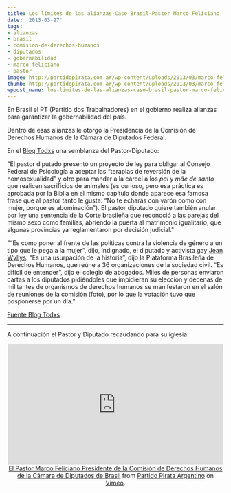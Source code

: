 ```yaml
---
title: Los límites de las alianzas-Caso Brasil-Pastor Marco Feliciano
date: '2013-03-27'
tags:
- alianzas
- brasil
- comision-de-derechos-humanos
- diputados
- gobernabilidad
- marco-feliciano
- pastor
image: http://partidopirata.com.ar/wp-content/uploads/2013/03/marco-feliciano.jpg
thumb: http://partidopirata.com.ar/wp-content/uploads/2013/03/marco-feliciano-150x150.jpg
wppost_name: los-limites-de-las-alianzas-caso-brasil-pastor-marco-feliciano
---
```


En Brasil el PT (Partido dos Trabalhadores) en el gobierno realiza alianzas para garantizar la gobernabilidad del país.

Dentro de esas alianzas le otorgó la Presidencia de la Comisión de Derechos Humanos de la Cámara de Diputados Federal.

En el <a href="http://blogs.tn.com.ar/todxs/2013/03/07/la_maldicion_de_cam/" target="_blank">Blog Todxs</a> una semblanza del Pastor-Diputado:

"El pastor diputado presentó un proyecto de ley para obligar al Consejo Federal de Psicología a aceptar las “terapias de reversión de la homosexualidad” y otro para mandar a la cárcel a los <em>pai</em> y <em>mãe de santo</em> que realicen sacrificios de animales (es curioso, pero esa práctica es aprobada por la Biblia en el mismo capítulo donde aparece esa famosa frase que al pastor tanto le gusta: “No te echarás con varón como con mujer, porque es abominación”). El pastor diputado quiere también anular por ley una sentencia de la Corte brasileña que reconoció a las parejas del mismo sexo como familias, abriendo la puerta al matrimonio igualitario, que algunas provincias ya reglamentaron por decisión judicial."

"“Es como poner al frente de las políticas contra la violencia de género a un tipo que le pega a la mujer”, dijo, indignado, el diputado y activista gay <a href="http://www1.folha.uol.com.br/opiniao/1241330-jean-wyllys-cinismo-cruel.shtml" target="_blank">Jean Wyllys</a>. “Es una usurpación de la historia”, dijo la Plataforma Brasileña de Derechos Humanos, que reúne a 36 organizaciones de la sociedad civil. “Es difícil de entender”, dijo el colegio de abogados. Miles de personas enviaron cartas a los diputados pidiéndoles que impidieran su elección y decenas de militantes de organismos de derechos humanos se manifestaron en el salón de reuniones de la comisión (foto), por lo que la votación tuvo que posponerse por un día."

<a href="http://blogs.tn.com.ar/todxs/2013/03/07/la_maldicion_de_cam/" target="_blank">Fuente Blog Todxs</a>

<hr />

A continuación el Pastor y Diputado recaudando para su iglesia:

<center>
<iframe src="http://player.vimeo.com/video/62819346" height="281" width="500" allowfullscreen="" frameborder="0"></iframe><a href="http://vimeo.com/62819346">El Pastor Marco Feliciano Presidente de la Comisión de Derechos Humanos de la Cámara de Diputados de Brasil</a> from <a href="http://vimeo.com/user3611990">Partido Pirata Argentino</a> on <a href="http://vimeo.com">Vimeo</a>.

&nbsp;

</center>
